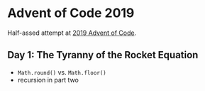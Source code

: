 # Advent of Code 2019

Half-assed attempt at [2019 Advent of Code](https://adventofcode.com/2019).


## Day 1: The Tyranny of the Rocket Equation 

- `Math.round()` vs. `Math.floor()`
- recursion in part two